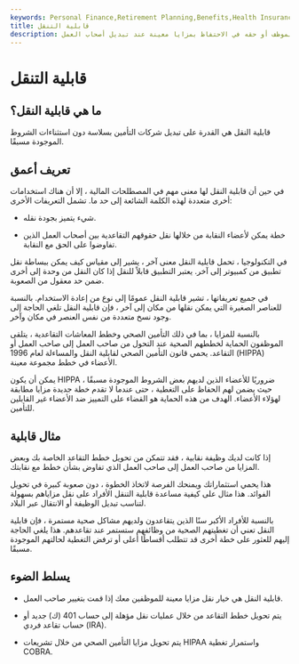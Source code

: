 ```yaml
---
keywords: Personal Finance,Retirement Planning,Benefits,Health Insurance,Hippa,Pension Plan,Portability,Pre Existing Conditions
title: قابلية التنقل
description: قابلية النقل هي قدرة الموظف أو حقه في الاحتفاظ بمزايا معينة عند تبديل أصحاب العمل.
---
```


# قابلية التنقل
## ما هي قابلية النقل؟

قابلية النقل هي القدرة على تبديل شركات التأمين بسلاسة دون استثناءات الشروط الموجودة مسبقًا.

## تعريف أعمق

في حين أن قابلية النقل لها معنى مهم في المصطلحات المالية ، إلا أن هناك استخدامات أخرى متعددة لهذه الكلمة الشائعة إلى حد ما. تشمل التعريفات الأخرى:

- شيء يتميز بجودة نقله.

- خطة يمكن لأعضاء النقابة من خلالها نقل حقوقهم التقاعدية بين أصحاب العمل الذين تفاوضوا على الحق مع النقابة.

في التكنولوجيا ، تحمل قابلية النقل معنى آخر ، يشير إلى مقياس كيف يمكن ببساطة نقل تطبيق من كمبيوتر إلى آخر. يعتبر التطبيق قابلاً للنقل إذا كان النقل من وحدة إلى أخرى ضمن حد معقول من الصعوبة.

في جميع تعريفاتها ، تشير قابلية النقل عمومًا إلى نوع من إعادة الاستخدام. بالنسبة للعناصر الصغيرة التي يمكن نقلها من مكان إلى آخر ، فإن قابلية النقل تلغي الحاجة إلى وجود نسخ متعددة من نفس العنصر في مكان وآخر.

بالنسبة للمزايا ، بما في ذلك التأمين الصحي وخطط المعاشات التقاعدية ، يتلقى الموظفون الحماية لخططهم الصحية عند التحول من صاحب العمل إلى صاحب العمل أو التقاعد. يحمي قانون التأمين الصحي لقابلية النقل والمساءلة لعام 1996 (HIPPA) الأعضاء في خطط مجموعة معينة.

يمكن أن يكون HIPPA ضروريًا للأعضاء الذين لديهم بعض الشروط الموجودة مسبقًا ، حيث يضمن لهم الحفاظ على التغطية ، حتى عندما لا تقدم خطة جديدة مزايا مطابقة لهؤلاء الأعضاء. الهدف من هذه الحماية هو القضاء على التمييز ضد الأعضاء غير القابلين للتأمين.

## مثال قابلية

إذا كانت لديك وظيفة نقابية ، فقد تتمكن من تحويل خطط التقاعد الخاصة بك وبعض المزايا من صاحب العمل إلى صاحب العمل الذي تفاوض بشأن خطط مع نقابتك.

هذا يحمي استثماراتك ويمنحك الفرصة لاتخاذ الخطوة ، دون صعوبة كبيرة في تحويل الفوائد. هذا مثال على كيفية مساعدة قابلية التنقل الأفراد على نقل مزاياهم بسهولة لتناسب تبديل الوظيفة أو الانتقال عبر البلاد.

بالنسبة للأفراد الأكبر سنًا الذين يتقاعدون ولديهم مشاكل صحية مستمرة ، فإن قابلية النقل تعني أن تغطيتهم الصحية من وظائفهم ستستمر عند تقاعدهم. هذا يلغي الحاجة إليهم للعثور على خطة أخرى قد تتطلب أقساطًا أعلى أو ترفض التغطية لحالتهم الموجودة مسبقًا.

## يسلط الضوء

- قابلية النقل هي خيار نقل مزايا معينة للموظفين معك إذا قمت بتغيير صاحب العمل.

- يتم تحويل خطط التقاعد من خلال عمليات نقل مؤهلة إلى حساب 401 (ك) جديد أو حساب تقاعد فردي (IRA).

- يتم تحويل مزايا التأمين الصحي من خلال تشريعات HIPAA واستمرار تغطية COBRA.

